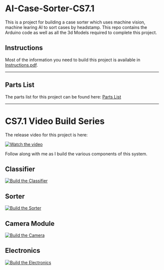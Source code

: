 # AI-Case-Sorter-CS7.1

This is a project for building a case sorter which uses machine vision, machine learing AI to sort cases by headstamp. This repo contains the Arduino code as well as all the 3d Models required to complete this project. 

## Instructions
Most of the information you need to build this project is available in [Instructions.pdf](instructions.pdf).

---------
## Parts List
The parts list for this project can be found here:
[Parts List](https://www.reloadingrecipes.com/HeadstampSorter/Partslist)

--------

# CS7.1 Video Build Series

The release video for this project is here:

[![Watch the video](https://img.youtube.com/vi/s7dy0odA44U/hqdefault.jpg)](https://youtu.be/s7dy0odA44U)


Follow along with me as I build the various components of this system. 

## Classifier
[![Build the Classifier](https://img.youtube.com/vi/lhxDmvg5AVQ/hqdefault.jpg)](https://youtu.be/lhxDmvg5AVQ)

## Sorter
[![Build the Sorter](https://img.youtube.com/vi/rP7bBV_uqF4/hqdefault.jpg)](https://youtu.be/rP7bBV_uqF4)

## Camera Module
[![Build the Camera](https://img.youtube.com/vi/iOc7inAcXpQ/hqdefault.jpg)](https://youtu.be/iOc7inAcXpQ)

## Electronics
[![Build the Electronics](https://img.youtube.com/vi/cS54LOCpNGc/hqdefault.jpg)](https://youtu.be/cS54LOCpNGc)
